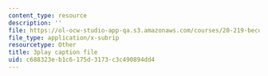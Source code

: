 ```yaml
---
content_type: resource
description: ''
file: https://ol-ocw-studio-app-qa.s3.amazonaws.com/courses/20-219-becoming-the-next-bill-nye-writing-and-hosting-the-educational-show-january-iap-2015/c688323eb1c6175d3173c3c490894dd4_02NyrrxEGqM.srt
file_type: application/x-subrip
resourcetype: Other
title: 3play caption file
uid: c688323e-b1c6-175d-3173-c3c490894dd4
---
```

